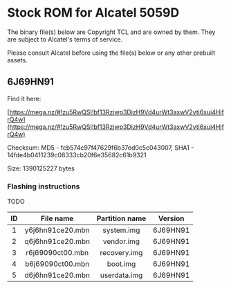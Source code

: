 # Stock ROM for Alcatel 5059D

The binary file(s) below are Copyright TCL and are owned by them. They are subject to Alcatel's terms of service. 

Please consult Alcatel before using the file(s) below or any other prebuilt assets.

## 6J69HN91

Find it here: 

[https://mega.nz/#!zu5RwQSI!bf13Rzjwp3DizH9Vd4urWt3axwV2vti6xui4HjfrQ4w](https://mega.nz/#!zu5RwQSI!bf13Rzjwp3DizH9Vd4urWt3axwV2vti6xui4HjfrQ4w)

Checksum: MD5 - fcb574c97f47629f6b37ed0c5c043007, SHA1 - 14fde4b0411239c08333cb20f6e35682c61b9321

Size: 1390125227 bytes

### Flashing instructions

TODO

**ID**|**File name**|**Partition name**|**Version**
:-----:|:-----:|:-----:|:-----:
1|y6j6hn91ce20.mbn|system.img|6J69HN91
2|q6j6hn91ce20.mbn|vendor.img|6J69HN91
3|r6j69090ct00.mbn|recovery.img|6J69HN91
4|b6j69090ct00.mbn|boot.img|6J69HN91
5|d6j6hn91ce20.mbn|userdata.img|6J69HN91
